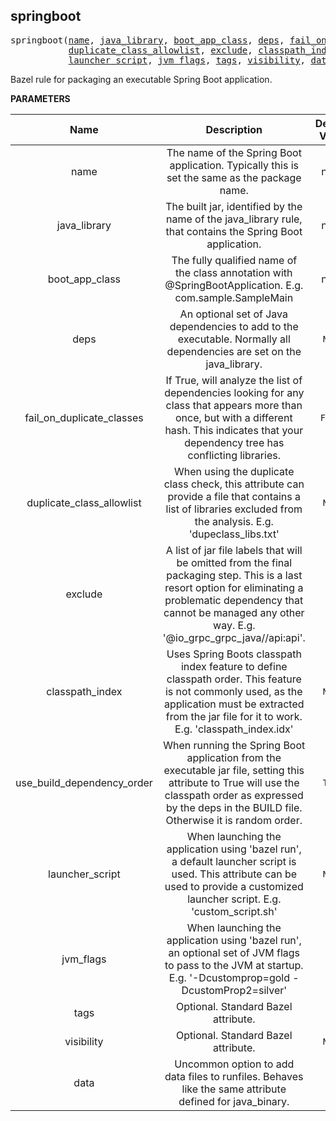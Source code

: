 <!-- Generated with Stardoc: http://skydoc.bazel.build -->

<a name="#springboot"></a>

## springboot

<pre>
springboot(<a href="#springboot-name">name</a>, <a href="#springboot-java_library">java_library</a>, <a href="#springboot-boot_app_class">boot_app_class</a>, <a href="#springboot-deps">deps</a>, <a href="#springboot-fail_on_duplicate_classes">fail_on_duplicate_classes</a>,
           <a href="#springboot-duplicate_class_allowlist">duplicate_class_allowlist</a>, <a href="#springboot-exclude">exclude</a>, <a href="#springboot-classpath_index">classpath_index</a>, <a href="#springboot-use_build_dependency_order">use_build_dependency_order</a>,
           <a href="#springboot-launcher_script">launcher_script</a>, <a href="#springboot-jvm_flags">jvm_flags</a>, <a href="#springboot-tags">tags</a>, <a href="#springboot-visibility">visibility</a>, <a href="#springboot-data">data</a>)
</pre>

Bazel rule for packaging an executable Spring Boot application.

**PARAMETERS**


| Name  | Description | Default Value |
| :-------------: | :-------------: | :-------------: |
| name |  The name of the Spring Boot application. Typically this is set the same as the package name.   |  none |
| java_library |  The built jar, identified by the name of the java_library rule, that contains the Spring Boot application.   |  none |
| boot_app_class |  The fully qualified name of the class annotation with @SpringBootApplication. E.g. com.sample.SampleMain   |  none |
| deps |  An optional set of Java dependencies to add to the executable. Normally all dependencies are set on the java_library.   |  <code>None</code> |
| fail_on_duplicate_classes |  If True, will analyze the list of dependencies looking for any class that appears more than   once, but with a different hash. This indicates that your dependency tree has conflicting libraries.   |  <code>False</code> |
| duplicate_class_allowlist |  When using the duplicate class check, this attribute can provide a file that contains a list of   libraries excluded from the analysis. E.g. 'dupeclass_libs.txt'   |  <code>None</code> |
| exclude |  A list of jar file labels that will be omitted from the final packaging step. This is a last resort option   for eliminating a problematic dependency that cannot be managed any other way. E.g. '@io_grpc_grpc_java//api:api'.   |  <code>[]</code> |
| classpath_index |  Uses Spring Boots classpath index feature to define classpath order. This feature is not commonly used, as   the application must be extracted from the jar file for it to work. E.g. 'classpath_index.idx'   |  <code>None</code> |
| use_build_dependency_order |  When running the Spring Boot application from the executable jar file, setting this attribute to   True will use the classpath order as expressed by the deps in the BUILD file. Otherwise it is random order.   |  <code>True</code> |
| launcher_script |  When launching the application using 'bazel run', a default launcher script is used. This attribute can be   used to provide a customized launcher script. E.g. 'custom_script.sh'   |  <code>None</code> |
| jvm_flags |  When launching the application using 'bazel run', an optional set of JVM flags to pass to the JVM at startup.   E.g. '-Dcustomprop=gold -DcustomProp2=silver'   |  <code>""</code> |
| tags |  Optional. Standard Bazel attribute.   |  <code>[]</code> |
| visibility |  Optional. Standard Bazel attribute.   |  <code>None</code> |
| data |  Uncommon option to add data files to runfiles. Behaves like the same attribute defined for java_binary.   |  <code>[]</code> |


